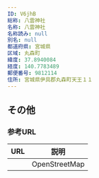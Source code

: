 ```yaml
---
ID: V6jhB
総称: 八雲神社
名称: 八雲神社
名称読み: null
別名: null
都道府県: 宮城県
区域: 丸森町
緯度: 37.8940084
経度: 140.7783489
郵便番号: 9812114
住所: 宮城県伊具郡丸森町天王１１
---
```


## その他

### 参考URL

| URL | 説明          |
| --- | ------------- |
|     | OpenStreetMap |
